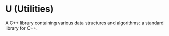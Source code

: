 # U (Utilities)

A C++ library containing various data structures and algorithms; a standard
library for C++.
